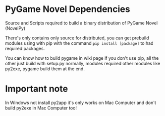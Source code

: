 # PyGame Novel Dependencies

Source and Scripts required to build a binary distribution of PyGame Novel (NovelPy)

There's only contains only source for distributed, you can get prebuild modules using with pip with the command ```pip install [package]``` to had required packages.

You can know how to build pygame in wiki page if you don't use pip, all the other just build with setup.py normally, modules required other modules like py2exe, pygame 
build them at the end.

# Important note
In Windows not install py2app it's only works on Mac Computer and don't build py2exe in Mac Computer too!
